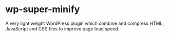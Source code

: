 wp-super-minify
===============

A very light weight WordPress plugin which combine and compress HTML, JavaScript and CSS files to improve page load speed.
